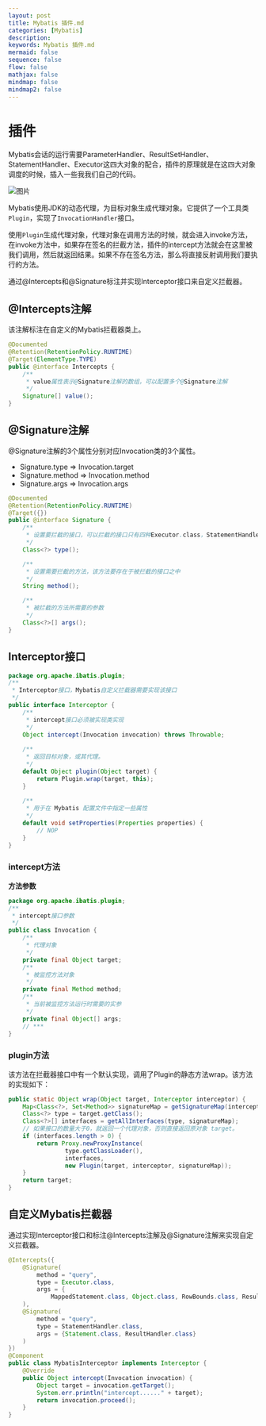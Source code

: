 ```yaml
---
layout: post
title: Mybatis 插件.md
categories: [Mybatis]
description: 
keywords: Mybatis 插件.md
mermaid: false
sequence: false
flow: false
mathjax: false
mindmap: false
mindmap2: false
---
```

# 插件

Mybatis会话的运行需要ParameterHandler、ResultSetHandler、StatementHandler、Executor这四大对象的配合，插件的原理就是在这四大对象调度的时候，插入一些我我们自己的代码。

![图片](https://oss.xubighead.top/oss/image/202506/1930434871982919682.jpg)

Mybatis使用JDK的动态代理，为目标对象生成代理对象。它提供了一个工具类`Plugin`，实现了`InvocationHandler`接口。

使用`Plugin`生成代理对象，代理对象在调用方法的时候，就会进入invoke方法，在invoke方法中，如果存在签名的拦截方法，插件的intercept方法就会在这里被我们调用，然后就返回结果。如果不存在签名方法，那么将直接反射调用我们要执行的方法。



通过@Intercepts和@Signature标注并实现Interceptor接口来自定义拦截器。



## @Intercepts注解

该注解标注在自定义的Mybatis拦截器类上。

```java
@Documented
@Retention(RetentionPolicy.RUNTIME)
@Target(ElementType.TYPE)
public @interface Intercepts {
    /**
     * value属性表示@Signature注解的数组，可以配置多个@Signature注解
     */
    Signature[] value();
}
```



## @Signature注解

@Signature注解的3个属性分别对应Invocation类的3个属性。

- Signature.type => Invocation.target
- Signature.method => Invocation.method
- Signature.args => Invocation.args

```java
@Documented
@Retention(RetentionPolicy.RUNTIME)
@Target({})
public @interface Signature {
    /**
     * 设置要拦截的接口，可以拦截的接口只有四种Executor.class，StatementHandler.class，ParameterHandler.class 和 ResultSetHandler.class。
     */
    Class<?> type();

    /**
     * 设置需要拦截的方法，该方法要存在于被拦截的接口之中
     */
    String method();

    /**
     * 被拦截的方法所需要的参数
     */
    Class<?>[] args();
}
```



## Interceptor接口

```java
package org.apache.ibatis.plugin;
/**
 * Interceptor接口，Mybatis自定义拦截器需要实现该接口
 */
public interface Interceptor {
    /**
     * intercept接口必须被实现类实现
     */
    Object intercept(Invocation invocation) throws Throwable;
    
    /**
     * 返回目标对象，或其代理。
     */
    default Object plugin(Object target) {
        return Plugin.wrap(target, this);
    }
    
    /**
     * 用于在 Mybatis 配置文件中指定一些属性
     */
    default void setProperties(Properties properties) {
        // NOP
    }
}
```



### intercept方法

**方法参数**

```java
package org.apache.ibatis.plugin;
/**
 * intercept接口参数
 */
public class Invocation {
    /**
     * 代理对象
     */
    private final Object target;
    /**
     * 被监控方法对象
     */   
    private final Method method;
    /**
     * 当前被监控方法运行时需要的实参
     */
    private final Object[] args;
    // ***
}
```



### plugin方法

该方法在拦截器接口中有一个默认实现，调用了Plugin的静态方法wrap。该方法的实现如下：

```java
public static Object wrap(Object target, Interceptor interceptor) {
    Map<Class<?>, Set<Method>> signatureMap = getSignatureMap(interceptor);
    Class<?> type = target.getClass();
    Class<?>[] interfaces = getAllInterfaces(type, signatureMap);
    // 如果接口的数量大于0，就返回一个代理对象，否则直接返回原对象 target。
    if (interfaces.length > 0) {
        return Proxy.newProxyInstance(
                type.getClassLoader(),
                interfaces,
                new Plugin(target, interceptor, signatureMap));
    }
    return target;
}
```



## 自定义Mybatis拦截器

通过实现Interceptor接口和标注@Intercepts注解及@Signature注解来实现自定义拦截器。

```java
@Intercepts({
    @Signature(
        method = "query",
        type = Executor.class,
        args = {
            MappedStatement.class, Object.class, RowBounds.class, ResultHandler.class}
    ),
    @Signature(
        method = "query",
        type = StatementHandler.class,
        args = {Statement.class, ResultHandler.class}
    )
})
@Component
public class MybatisInterceptor implements Interceptor {
    @Override
    public Object intercept(Invocation invocation) {
        Object target = invocation.getTarget();
        System.err.println("intercept......" + target);
        return invocation.proceed();
    }
}
```